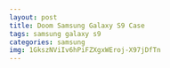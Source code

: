 ```yaml
---
layout: post
title: Doom Samsung Galaxy S9 Case
tags: samsung galaxy s9
categories: samsung
img: 1GkszNViIv6hPiFZXgxWEroj-X97jDfTn
---
```

